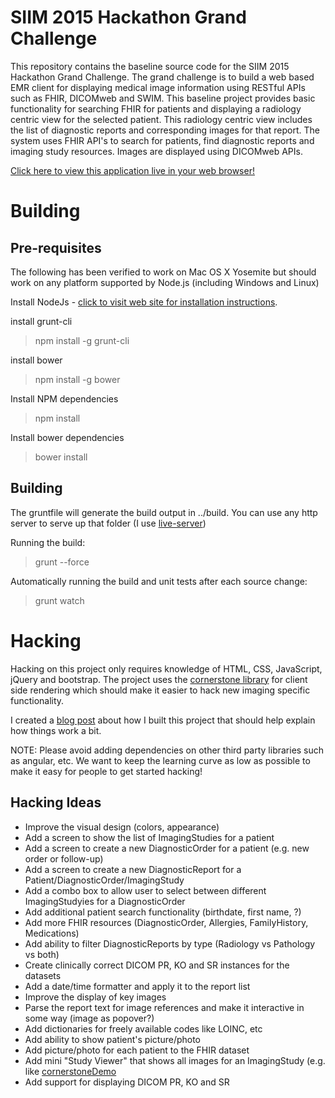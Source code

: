 SIIM 2015 Hackathon Grand Challenge
===================================

This repository contains the baseline source code for the SIIM 2015 Hackathon Grand Challenge.  The grand challenge
is to build a web based EMR client for displaying medical image information using RESTful APIs such as FHIR,
DICOMweb and SWIM.  This baseline project provides basic functionality for searching FHIR for patients and displaying
a radiology centric view for the selected patient.  This radiology centric view includes the list of diagnostic reports
and corresponding images for that report.  The system uses FHIR API's to search for patients, find diagnostic reports
and imaging study resources.  Images are displayed using DICOMweb APIs.

[Click here to view this application live in your web browser!](http://imaginginformatics.github.io/hackathon-grand/)

Building
========

Pre-requisites
---------------

The following has been verified to work on Mac OS X Yosemite but should work on any platform supported by Node.js
(including Windows and Linux)

Install NodeJs - [click to visit web site for installation instructions](http://nodejs.org).

install grunt-cli

> npm install -g grunt-cli

install bower

> npm install -g bower

Install NPM dependencies

> npm install

Install bower dependencies

> bower install

Building
--------

The gruntfile will generate the build output in ../build.  You can use any http server to
serve up that folder (I use [live-server](https://github.com/tapio/live-server))

Running the build:
> grunt --force

Automatically running the build and unit tests after each source change:
> grunt watch

Hacking
=======

Hacking on this project only requires knowledge of HTML, CSS, JavaScript, jQuery and bootstrap.  The project uses the
[cornerstone library](https://github.com/chafey/cornerstone) for client side rendering which should make it easier
to hack new imaging specific functionality.

I created a [blog post](http://chafey.blogspot.com/2015/04/siim-2015-hackathon-grand-challenge.html) about how
I built this project that should help explain how things work a bit.

NOTE: Please avoid adding dependencies on other third party libraries such as angular, etc.  We want to keep the
learning curve as low as possible to make it easy for people to get started hacking!

Hacking Ideas
-------------

* Improve the visual design (colors, appearance)
* Add a screen to show the list of ImagingStudies for a patient
* Add a screen to create a new DiagnosticOrder for a patient (e.g. new order or follow-up)
* Add a screen to create a new DiagnosticReport for a Patient/DiagnosticOrder/ImagingStudy
* Add a combo box to allow user to select between different ImagingStudyies for a DiagnosticOrder
* Add additional patient search functionality (birthdate, first name, ?)
* Add more FHIR resources (DiagnosticOrder, Allergies, FamilyHistory, Medications)
* Add ability to filter DiagnosticReports by type (Radiology vs Pathology vs both)
* Create clinically correct DICOM PR, KO and SR instances for the datasets
* Add a date/time formatter and apply it to the report list
* Improve the display of key images
* Parse the report text for image references and make it interactive in some way (image as popover?)
* Add dictionaries for freely available codes like LOINC, etc
* Add ability to show patient's picture/photo
* Add picture/photo for each patient to the FHIR dataset
* Add mini "Study Viewer" that shows all images for an ImagingStudy (e.g. like [cornerstoneDemo](https://github.com/chafey/cornerstoneDemo)
* Add support for displaying DICOM PR, KO and SR

